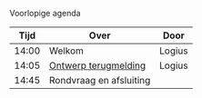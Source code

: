 Voorlopige agenda

|  Tijd  | Over                                         | Door   |
|--------|----------------------------------------------|--------|
|  14:00 | Welkom                                       | Logius |
|  14:05 | [Ontwerp terugmelding](https://github.com/Logius-standaarden/Terugmelding/tree/develop/Ontwerp)                         | Logius |
|  14:45 | Rondvraag en afsluiting                      |        |

